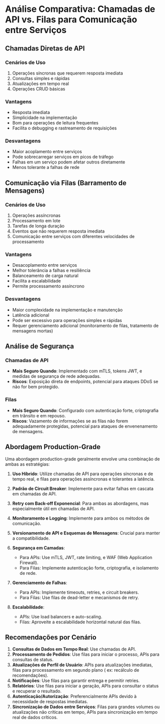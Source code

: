 # Análise Comparativa: Chamadas de API vs. Filas para Comunicação entre Serviços

## Chamadas Diretas de API

### Cenários de Uso

1. Operações síncronas que requerem resposta imediata
2. Consultas simples e rápidas
3. Atualizações em tempo real
4. Operações CRUD básicas

### Vantagens

- Resposta imediata
- Simplicidade na implementação
- Bom para operações de leitura frequentes
- Facilita o debugging e rastreamento de requisições

### Desvantagens

- Maior acoplamento entre serviços
- Pode sobrecarregar serviços em picos de tráfego
- Falhas em um serviço podem afetar outros diretamente
- Menos tolerante a falhas de rede

## Comunicação via Filas (Barramento de Mensagens)

### Cenários de Uso

1. Operações assíncronas
2. Processamento em lote
3. Tarefas de longa duração
4. Eventos que não requerem resposta imediata
5. Comunicação entre serviços com diferentes velocidades de processamento

### Vantagens

- Desacoplamento entre serviços
- Melhor tolerância a falhas e resiliência
- Balanceamento de carga natural
- Facilita a escalabilidade
- Permite processamento assíncrono

### Desvantagens

- Maior complexidade na implementação e manutenção
- Latência adicional
- Pode ser excessivo para operações simples e rápidas
- Requer gerenciamento adicional (monitoramento de filas, tratamento de mensagens mortas)

## Análise de Segurança

### Chamadas de API

- **Mais Seguro Quando**: Implementado com mTLS, tokens JWT, e medidas de segurança de rede adequadas.
- **Riscos**: Exposição direta de endpoints, potencial para ataques DDoS se não for bem protegido.

### Filas

- **Mais Seguro Quando**: Configurado com autenticação forte, criptografia em trânsito e em repouso.
- **Riscos**: Vazamento de informações se as filas não forem adequadamente protegidas, potencial para ataques de
  envenenamento de mensagens.

## Abordagem Production-Grade

Uma abordagem production-grade geralmente envolve uma combinação de ambas as estratégias:

1. **Uso Híbrido**: Utilize chamadas de API para operações síncronas e de tempo real, e filas para operações assíncronas
   e tolerantes a latência.

2. **Padrão de Circuit Breaker**: Implemente para evitar falhas em cascata em chamadas de API.

3. **Retry com Back-off Exponencial**: Para ambas as abordagens, mas especialmente útil em chamadas de API.

4. **Monitoramento e Logging**: Implemente para ambos os métodos de comunicação.

5. **Versionamento de API e Esquemas de Mensagens**: Crucial para manter a compatibilidade.

6. **Segurança em Camadas**:
    - Para APIs: Use mTLS, JWT, rate limiting, e WAF (Web Application Firewall).
    - Para Filas: Implemente autenticação forte, criptografia, e isolamento de rede.

7. **Gerenciamento de Falhas**:
    - Para APIs: Implemente timeouts, retries, e circuit breakers.
    - Para Filas: Use filas de dead-letter e mecanismos de retry.

8. **Escalabilidade**:
    - APIs: Use load balancers e auto-scaling.
    - Filas: Aproveite a escalabilidade horizontal natural das filas.

## Recomendações por Cenário

1. **Consultas de Dados em Tempo Real**: Use chamadas de API.
2. **Processamento de Pedidos**: Use filas para iniciar o processo, APIs para consultas de status.
3. **Atualizações de Perfil de Usuário**: APIs para atualizações imediatas, filas para processamento em segundo plano (
   ex: recálculo de recomendações).
4. **Notificações**: Use filas para garantir entrega e permitir retries.
5. **Relatórios**: Use filas para iniciar a geração, APIs para consultar o status e recuperar o resultado.
6. **Autenticação/Autorização**: Preferencialmente APIs devido à necessidade de respostas imediatas.
7. **Sincronização de Dados entre Serviços**: Filas para grandes volumes ou atualizações não críticas em tempo, APIs
   para sincronização em tempo real de dados críticos.